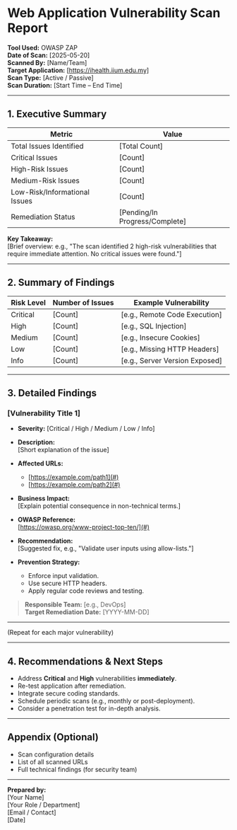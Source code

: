 # Web Application Vulnerability Scan Report

**Tool Used:** OWASP ZAP  
**Date of Scan:** [2025-05-20]  
**Scanned By:** [Name/Team]  
**Target Application:** [https://ihealth.iium.edu.my]  
**Scan Type:** [Active / Passive]  
**Scan Duration:** [Start Time – End Time]

---

## 1. Executive Summary

| Metric                         | Value            |
|-------------------------------|------------------|
| Total Issues Identified       | [Total Count]    |
| Critical Issues               | [Count]          |
| High-Risk Issues              | [Count]          |
| Medium-Risk Issues            | [Count]          |
| Low-Risk/Informational Issues | [Count]          |
| Remediation Status            | [Pending/In Progress/Complete] |

**Key Takeaway:**  
[Brief overview: e.g., "The scan identified 2 high-risk vulnerabilities that require immediate attention. No critical issues were found."]

---

## 2. Summary of Findings

| Risk Level | Number of Issues | Example Vulnerability          |
|------------|------------------|--------------------------------|
| Critical   | [Count]          | [e.g., Remote Code Execution]  |
| High       | [Count]          | [e.g., SQL Injection]          |
| Medium     | [Count]          | [e.g., Insecure Cookies]       |
| Low        | [Count]          | [e.g., Missing HTTP Headers]   |
| Info       | [Count]          | [e.g., Server Version Exposed] |

---

## 3. Detailed Findings

### [Vulnerability Title 1]

- **Severity:** [Critical / High / Medium / Low / Info]  
- **Description:**  
  [Short explanation of the issue]

- **Affected URLs:**  
  - [https://example.com/path1](#)
  - [https://example.com/path2](#)

- **Business Impact:**  
  [Explain potential consequence in non-technical terms.]

- **OWASP Reference:**  
  [https://owasp.org/www-project-top-ten/](#)

- **Recommendation:**  
  [Suggested fix, e.g., "Validate user inputs using allow-lists."]

- **Prevention Strategy:**  
  - Enforce input validation.
  - Use secure HTTP headers.
  - Apply regular code reviews and testing.

> **Responsible Team:** [e.g., DevOps]  
> **Target Remediation Date:** [YYYY-MM-DD]

---

(Repeat for each major vulnerability)

---

## 4. Recommendations & Next Steps

- Address **Critical** and **High** vulnerabilities **immediately**.
- Re-test application after remediation.
- Integrate secure coding standards.
- Schedule periodic scans (e.g., monthly or post-deployment).
- Consider a penetration test for in-depth analysis.

---

## Appendix (Optional)

- Scan configuration details  
- List of all scanned URLs  
- Full technical findings (for security team)

---

**Prepared by:**  
[Your Name]  
[Your Role / Department]  
[Email / Contact]  
[Date]
